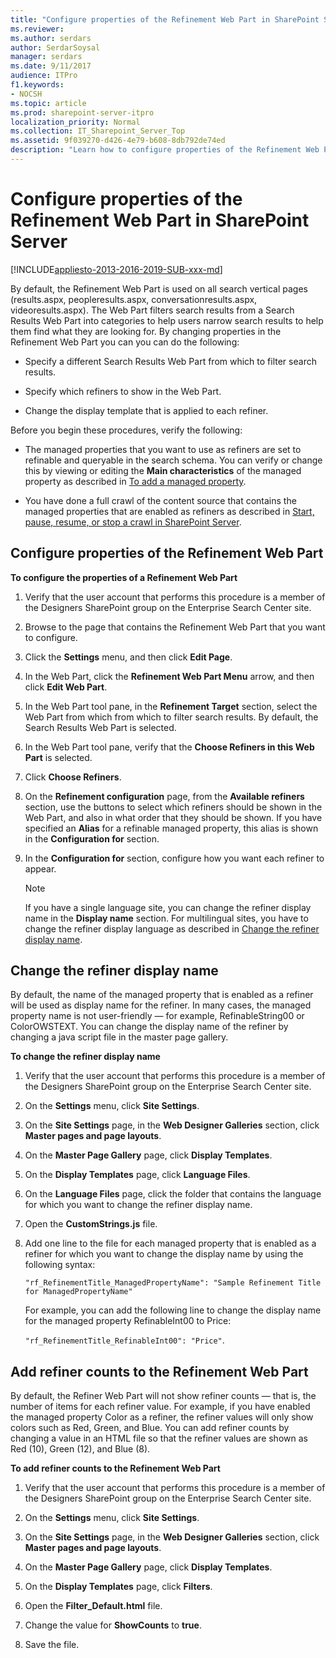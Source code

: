 ```yaml
---
title: "Configure properties of the Refinement Web Part in SharePoint Server"
ms.reviewer: 
ms.author: serdars
author: SerdarSoysal
manager: serdars
ms.date: 9/11/2017
audience: ITPro
f1.keywords:
- NOCSH
ms.topic: article
ms.prod: sharepoint-server-itpro
localization_priority: Normal
ms.collection: IT_Sharepoint_Server_Top
ms.assetid: 9f039270-d426-4e79-b608-8db792de74ed
description: "Learn how to configure properties of the Refinement Web Part, how to display refiner counts, and how to change the refiner display name."
---
```


# Configure properties of the Refinement Web Part in SharePoint Server

[!INCLUDE[appliesto-2013-2016-2019-SUB-xxx-md](../includes/appliesto-2013-2016-2019-SUB-xxx-md.md)]
  
By default, the Refinement Web Part is used on all search vertical pages (results.aspx, peopleresults.aspx, conversationresults.aspx, videoresults.aspx). The Web Part filters search results from a Search Results Web Part into categories to help users narrow search results to help them find what they are looking for. By changing properties in the Refinement Web Part you can you can do the following:
  
- Specify a different Search Results Web Part from which to filter search results.
    
- Specify which refiners to show in the Web Part.
    
- Change the display template that is applied to each refiner.
    
Before you begin these procedures, verify the following:
  
- The managed properties that you want to use as refiners are set to refinable and queryable in the search schema. You can verify or change this by viewing or editing the **Main characteristics** of the managed property as described in [To add a managed property](manage-the-search-schema.md#proc2).
    
- You have done a full crawl of the content source that contains the managed properties that are enabled as refiners as described in [Start, pause, resume, or stop a crawl in SharePoint Server](start-pause-resume-or-stop-a-crawl.md).
    
    
## Configure properties of the Refinement Web Part
<a name="BKMK_Configure"> </a>

 **To configure the properties of a Refinement Web Part**
  
1. Verify that the user account that performs this procedure is a member of the Designers SharePoint group on the Enterprise Search Center site.
    
2. Browse to the page that contains the Refinement Web Part that you want to configure.
    
3. Click the **Settings** menu, and then click **Edit Page**.
    
4. In the Web Part, click the **Refinement Web Part Menu** arrow, and then click **Edit Web Part**. 
    
5. In the Web Part tool pane, in the **Refinement Target** section, select the Web Part from which from which to filter search results. By default, the Search Results Web Part is selected. 
    
6. In the Web Part tool pane, verify that the **Choose Refiners in this Web Part** is selected. 
    
7. Click **Choose Refiners**.
    
8. On the **Refinement configuration** page, from the **Available refiners** section, use the buttons to select which refiners should be shown in the Web Part, and also in what order that they should be shown. If you have specified an **Alias** for a refinable managed property, this alias is shown in the **Configuration for** section. 
    
9. In the **Configuration for** section, configure how you want each refiner to appear. 
    
    > [!NOTE]
    > If you have a single language site, you can change the refiner display name in the **Display name** section. For multilingual sites, you have to change the refiner display language as described in [Change the refiner display name](configure-properties-of-the-refinement-web-part.md#BKMK_DisplayName). 
  
## Change the refiner display name
<a name="BKMK_DisplayName"> </a>

By default, the name of the managed property that is enabled as a refiner will be used as display name for the refiner. In many cases, the managed property name is not user-friendly — for example, RefinableString00 or ColorOWSTEXT. You can change the display name of the refiner by changing a java script file in the master page gallery.
  
 **To change the refiner display name**
  
1.  Verify that the user account that performs this procedure is a member of the Designers SharePoint group on the Enterprise Search Center site. 
    
2. On the **Settings** menu, click **Site Settings**.
    
3. On the **Site Settings** page, in the **Web Designer Galleries** section, click **Master pages and page layouts**. 
    
4. On the **Master Page Gallery** page, click **Display Templates**.
    
5. On the **Display Templates** page, click **Language Files**.
    
6. On the **Language Files** page, click the folder that contains the language for which you want to change the refiner display name. 
    
7. Open the **CustomStrings.js** file. 
    
8. Add one line to the file for each managed property that is enabled as a refiner for which you want to change the display name by using the following syntax: 
    
     `"rf_RefinementTitle_ManagedPropertyName": "Sample Refinement Title for ManagedPropertyName"`
    
    For example, you can add the following line to change the display name for the managed property RefinableInt00 to Price: 
    
     `"rf_RefinementTitle_RefinableInt00": "Price"`.
    
## Add refiner counts to the Refinement Web Part
<a name="BKMK_AddRefinerCounts"> </a>

By default, the Refiner Web Part will not show refiner counts — that is, the number of items for each refiner value. For example, if you have enabled the managed property Color as a refiner, the refiner values will only show colors such as Red, Green, and Blue. You can add refiner counts by changing a value in an HTML file so that the refiner values are shown as Red (10), Green (12), and Blue (8).
  
 **To add refiner counts to the Refinement Web Part**
  
1.  Verify that the user account that performs this procedure is a member of the Designers SharePoint group on the Enterprise Search Center site. 
    
2. On the **Settings** menu, click **Site Settings**.
    
3. On the **Site Settings** page, in the **Web Designer Galleries** section, click **Master pages and page layouts**. 
    
4. On the **Master Page Gallery** page, click **Display Templates**.
    
5. On the **Display Templates** page, click **Filters**.
    
6. Open the **Filter_Default.html** file. 
    
7. Change the value for **ShowCounts** to **true**.
    
8. Save the file.
    

